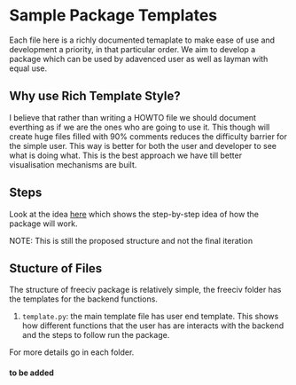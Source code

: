 # Sample Package Templates

Each file here is a richly documented temaplate to make ease of use and development a priority, in that particular order. We aim to develop a package which can be used by adavenced user as well as layman with equal use.

## Why use Rich Template Style?

I believe that rather than writing a HOWTO file we should document everthing as if we are the ones who are going to use it. This though will create huge files filled with 90% comments reduces the difficulty barrier for the simple user. This way is better for both the user and developer to see what is doing what. This is the best approach we have till better visualisation mechanisms are built.

## Steps

Look at the idea [here](https://github.com/yashbonde/freeciv-python/blob/master/ex_images/freeciv_steps-02.png) which shows the step-by-step idea of how the package will work.

NOTE: This is still the proposed structure and not the final iteration

## Stucture of Files

The structure of freeciv package is relatively simple, the freeciv folder has the templates for the backend functions.

1. `template.py`: the main template file has user end template. This shows how different functions that the user has are interacts with the backend and the steps to follow run the package.

For more details go in each folder.

#### to be added
